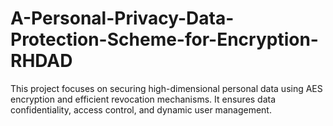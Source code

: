 # A-Personal-Privacy-Data-Protection-Scheme-for-Encryption-RHDAD
This project focuses on securing high-dimensional personal data using AES encryption and efficient revocation mechanisms. It ensures data confidentiality, access control, and dynamic user management.
